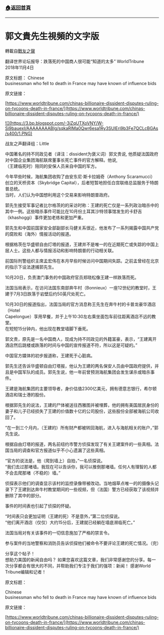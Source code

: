 ###  [:house:返回首頁](https://github.com/ourhimalayas/txt)
---
# 郭文貴先生視頻的文字版
轉載自[戰友之聲](http://littleantvoice.blogspot.com)

翻译世界论坛报导：跌落死的中国商人很可能“知道的太多”
WorldTribune<br>2018年11月4日 


原文标题：
Chinese<br>businessman who fell to death in France may have known of influence bids


原文链接：

[https://www.worldtribune.com/chinas-billionaire-dissident-disputes-ruling-on-tycoons-death-in-france/](https://www.worldtribune.com/chinas-billionaire-dissident-disputes-ruling-on-tycoons-death-in-france/)

[!\[\](https://3.bp.blogspot.com/-3iZqUTXoVNY/W-Si9bauexI/AAAAAAAABIg/sqkaRlMa0Qwr6esa1Ry3SUlEri9b3Fe7QCLcBGAs/s400/1.PNG)](https://3.bp.blogspot.com/-3iZqUTXoVNY/W-Si9bauexI/AAAAAAAABIg/sqkaRlMa0Qwr6esa1Ry3SUlEri9b3Fe7QCLcBGAs/s1600/1.PNG)


战友之声翻译组：Little


中国著名的持不同政见者（译注：dissident为褒义词）郭文贵说, 他质疑法国政府对中国企业集团海航联席董事长死亡事件的官方解释。他说,<br>（王建临死时）陪同的安保人员来自中国的军方。

今年早些时候，海航集团收购了由安东尼·斯卡拉姆奇（Anthony Scaramucci）创立的天桥资本（Skybridge Capital），后者短暂地担任白宫联络总监服务于特朗普总统。<br>当时，人们认为中国想利用这个交易来影响特朗普政府。

郭先生接受军事记者比尔格茨的的采访时称：王建的死亡仅是一系列政治暗杀中的其中一例。这些暗杀事件可能比在10月份土耳其沙特领事馆发生的卡舒吉（khashoggi）事件更加老练和更加严重。

郭先生和中国前国家安全部副部长马健关系很近，他发布了一系列揭露中国共产党的腐败和（海外）情报活动的报道。

根据格茨在华盛顿自由灯塔的报道，王建并不是唯一的在近期死亡或失踪的中国上层人士。这些人都与情报活动和影响特朗普的行动相关联。

前国际刑警组织主席孟宏伟在本月早些时候访问中国期间失踪。之前孟曾经在北京的指示下设法逮捕郭先生。

10月20日，负责澳门事务的中国政府官员郑晓松像王建一样跌落而死。

法国当局表示，在访问法国东南部奔牛村（Bonnieux）一座12世纪的教堂时，王建于7月3日跌落于岩壁后约50英尺处死亡。

10月30日的报道指出，法国当局的官方消息称王先生在奔牛村的卡普龙豪华酒店（Hotel<br>Capelongue）享用早餐，并于上午10:30左右乘坐面包车前往距离酒店不远的教堂。<br>在短短15分钟内，他出现在教堂墙脚下垂死。

郭文贵，原先是一名中国商人，现成为持不同政见的外籍富豪，表示，“王建离开酒店然后跳楼或跌落的时间与中国的宣传报道不符，所以这是可疑的。”

中国官方媒体的初步报道称，王建死于心脏病。

郭先生还告诉华盛顿自由灯塔报，他认为王建的两名保安人员由中国政府提供，并且是中国军队的成员。郭先生说，他一年前曾预测海航集团会发生谋杀或暗杀事件。

王建是海航集团的主要领导者，身价估值2300亿美元，拥有德意志银行，希尔顿酒店和瑞士港的股份。

根据郭先生的说法，王建的尸体被送往西雅图并被埋葬，他的拥有美国居民身份的妻子和儿子已经损失了王建的价值数十亿的公司股份，这些股份全部被海航公司收回了。

“在一到三个月内，（王建的）所有财产都被转回海航，进入与海航相关的账户，”郭先生说。

根据自由灯塔的报道，两名前纽约市警方侦探发现了有关王建案件的一些真相。法国当局的调查和官方报道似乎不小心遗漏了这些真相。

“官方的说法是，他（爬到墙上）自拍，”一名侦探说。<br>“我们去过那堵墙。我现在可以告诉你，我可以推倒那堵墙。任何人有理智的人都不会去爬那堵（不稳的）墙。”

侦探表示他们的调查显示该村的监控录像带被改动。当地烟草点唯一的的摄像头记录下了王建到达奔牛村教堂期间的一些视频，但（法国）警方已经获取了该视频并删除了其中的部分。

事件的时间表也引起了侦探的怀疑。

“时间表只会更加证明（王建的死）不是意外，”第二位侦探说。<br>“他们离开酒店（仅仅）大约15分后，王建就已经躺在墙底濒临死亡。”

法国当局对有关该事件的一切信息施加了严格的禁言令。

参与案件的当地警察和消防员告诉侦探他们被命令不要评论王建的死亡情况。（完）




分享这个帖子！<br>想助力美国的新闻自由吗？ 如果您喜欢这篇文章，我们非常感谢您的分享。每一次分享都会有很大的不同，并帮助我们专注于我们的强项：新闻！ 感谢World Tribune编辑和记者！


原文标题：


Chinese<br>businessman who fell to death in France may have known of influence bids


原文链接：


[https://www.worldtribune.com/chinas-billionaire-dissident-disputes-ruling-on-tycoons-death-in-france/](https://www.worldtribune.com/chinas-billionaire-dissident-disputes-ruling-on-tycoons-death-in-france/)